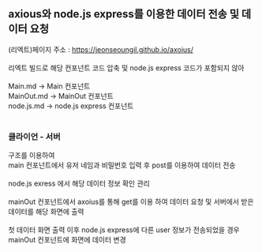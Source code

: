 ## axious와 node.js express를 이용한 데이터 전송 및 데이터 요청 <br>

(리엑트)페이지 주소 : https://jeonseoungil.github.io/axoius/ <br>
<br>리엑트 빌드로 해당 컨포넌트 코드 압축 및 node.js express 코드가 포함되지 않아 <br><br>
Main.md -> Main 컨포넌트<br>
MainOut.md -> MainOut 컨포넌트<br>
node.js.md -> node.js express 컨포넌트<br>
<br>
### 클라이언 - 서버 <br>
구조를 이용하여 <br>
main 컨포넌트에서 유저 네임과 비밀번호 입력 후 post를 이용하여 데이터 전송 <br>
<br>
node.js exress 에서 해당 데이터 정보 확인 관리 <br>
<br>
mainOut 컨포넌트에서 axoius를 통해 get를 이용 하여 데이터 요청 및 서버에서 받은 데이터를 해당 화면에 출력 <br>
<br>
첫 데이터 화면 출력 이후 node.js express에 다른 user 정보가 전송되었을 경우 <br>
mainOut 컨포넌트에 화면에 데이터 변경<br>



